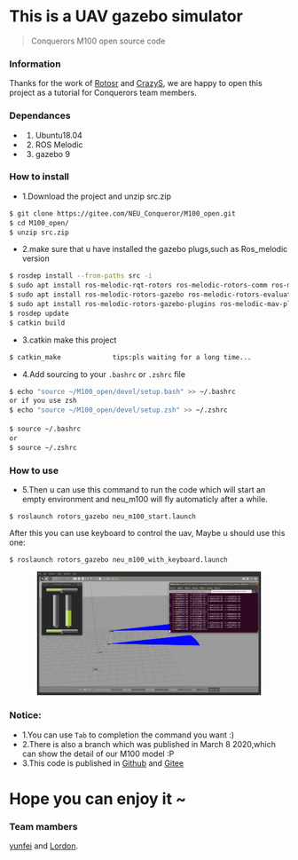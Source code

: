 # This is a UAV gazebo simulator

> Conquerors M100 open source code

### Information


Thanks for the work of [Rotosr](https://github.com/ethz-asl/rotors_simulator) and [CrazyS](https://github.com/gsilano/CrazyS), we are happy to open this project as a tutorial for Conquerors team members.
<br>
### Dependances

- 1. Ubuntu18.04<br>
- 2. ROS Melodic<br>
- 3. gazebo 9<br>

### How to install

- 1.Download the project and unzip src.zip
```sh
$ git clone https://gitee.com/NEU_Conqueror/M100_open.git
$ cd M100_open/
$ unzip src.zip
``` 

- 2.make sure that u have installed the gazebo plugs,such as Ros_melodic version
```sh
$ rosdep install --from-paths src -i
$ sudo apt install ros-melodic-rqt-rotors ros-melodic-rotors-comm ros-melodic-mav-msgs ros-melodic-rotors-control
$ sudo apt install ros-melodic-rotors-gazebo ros-melodic-rotors-evaluation ros-melodic-rotors-joy-interface
$ sudo apt install ros-melodic-rotors-gazebo-plugins ros-melodic-mav-planning-msgs ros-melodic-rotors-description ros-melodic-rotors-hil-interface
$ rosdep update
$ catkin build
```

- 3.catkin make this project
```sh
$ catkin_make             tips:pls waiting for a long time...
```

- 4.Add sourcing to your `.bashrc` or `.zshrc` file
```sh
$ echo "source ~/M100_open/devel/setup.bash" >> ~/.bashrc
or if you use zsh
$ echo "source ~/M100_open/devel/setup.zsh" >> ~/.zshrc

$ source ~/.bashrc
or 
$ source ~/.zshrc

```

### How to use
- 5.Then u can use this command to run the code which will start an empty environment and neu_m100 will fly automaticly after a while.

```
$ roslaunch rotors_gazebo neu_m100_start.launch 
```


<!-------TODOadd empty work pic--------> 


After this you can use keyboard to control the uav, Maybe u should use this one:<br>

```
$ roslaunch rotors_gazebo neu_m100_with_keyboard.launch
```
<div align="center">
    <img src="pics/use_keyboard.png" width = 80% />
</div>

### Notice:

- 1.You can use `Tab` to completion the command you want  :)<br>
- 2.There is also a branch which was published in March 8 2020,which can show the detail of our M100 model :P<br>
- 3.This code is published in [Github](https://github.com/NEU-ROS-packages-for-DJI-M100-drone/Neu_M100_open) and [Gitee](https://gitee.com/NEU_Conqueror/M100_open)
# Hope you can enjoy it ~


### Team mambers
[yunfei](http://www.yunfei1996.xyz/) and [Lordon](https://tcloser.github.io/).

